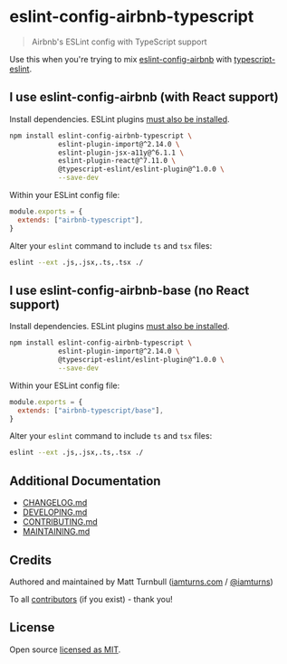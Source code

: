 # eslint-config-airbnb-typescript

> Airbnb's ESLint config with TypeScript support

Use this when you're trying to mix [eslint-config-airbnb](https://github.com/airbnb/javascript/tree/master/packages/eslint-config-airbnb) with [typescript-eslint](https://github.com/typescript-eslint/typescript-eslint).

## I use eslint-config-airbnb (with React support)

Install dependencies. ESLint plugins [must also be installed](https://github.com/eslint/eslint/issues/10125).

```bash
npm install eslint-config-airbnb-typescript \
            eslint-plugin-import@^2.14.0 \
            eslint-plugin-jsx-a11y@^6.1.1 \
            eslint-plugin-react@^7.11.0 \
            @typescript-eslint/eslint-plugin@^1.0.0 \
            --save-dev
```

Within your ESLint config file:

```js
module.exports = {
  extends: ["airbnb-typescript"],
}
```

Alter your `eslint` command to include `ts` and `tsx` files:

```bash
eslint --ext .js,.jsx,.ts,.tsx ./
```

## I use eslint-config-airbnb-base (no React support)

Install dependencies. ESLint plugins [must also be installed](https://github.com/eslint/eslint/issues/10125).

```bash
npm install eslint-config-airbnb-typescript \
            eslint-plugin-import@^2.14.0 \
            @typescript-eslint/eslint-plugin@^1.0.0 \
            --save-dev
```

Within your ESLint config file:

```js
module.exports = {
  extends: ["airbnb-typescript/base"],
}
```

Alter your `eslint` command to include `ts` and `tsx` files:

```bash
eslint --ext .js,.jsx,.ts,.tsx ./
```

## Additional Documentation

- [CHANGELOG.md](CHANGELOG.md)
- [DEVELOPING.md](DEVELOPING.md)
- [CONTRIBUTING.md](CONTRIBUTING.md)
- [MAINTAINING.md](MAINTAINING.md)

## Credits

Authored and maintained by Matt Turnbull ([iamturns.com](https://iamturns.com) / [@iamturns](https://twitter.com/iamturns))

To all [contributors](https://github.com/iamturns/eslint-config-airbnb-typescript/graphs/contributors) (if you exist) - thank you!

## License

Open source [licensed as MIT](https://github.com/iamturns/eslint-config-airbnb-typescript/blob/master/LICENSE).
